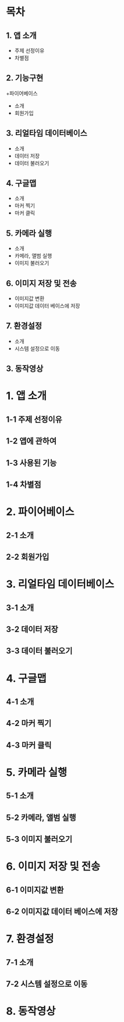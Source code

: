 # 목차
## 1. 앱 소개<br>
  + 주제 선정이유<br> 
  + 차별점<br>
## 2. 기능구현
+파이어베이스<br>
  + 소개<br>
  + 회원가입<br>
## 3. 리얼타임 데이터베이스<br>
  + 소개<br>
  + 데이터 저장<br>
  + 데이터 불러오기<br>
## 4. 구글맵<br>
  + 소개<br>
  + 마커 찍기<br>
  + 마커 클릭<br>
## 5. 카메라 실행<br>
  + 소개<br>
  + 카메라, 앨범 실행<br>
  + 이미지 불러오기<br>
## 6. 이미지 저장 및 전송<br>
  + 이미지값 변환<br>
  + 이미지값 데이터 베이스에 저장<br>
## 7. 환경설정<br>
  + 소개<br>
  + 시스템 설정으로 이동<br>
## 3. 동작영상<br>
  
# 1. 앱 소개<br>
## 1-1 주제 선정이유<br> 
## 1-2 앱에 관하여<br>
## 1-3 사용된 기능<br>
## 1-4 차별점<br>

# 2. 파이어베이스<br>
## 2-1 소개<br>
## 2-2 회원가입<br>

# 3. 리얼타임 데이터베이스<br>
## 3-1 소개<br>
## 3-2 데이터 저장<br>
## 3-3 데이터 불러오기<br>

# 4. 구글맵<br>
## 4-1 소개<br>
## 4-2 마커 찍기<br>
## 4-3 마커 클릭<br>

# 5. 카메라 실행<br>
## 5-1 소개<br>
## 5-2 카메라, 앨범 실행<br>
## 5-3 이미지 불러오기<br>

# 6. 이미지 저장 및 전송<br>
## 6-1 이미지값 변환<br>
## 6-2 이미지값 데이터 베이스에 저장<br>

# 7. 환경설정<br>
## 7-1 소개<br>
## 7-2 시스템 설정으로 이동<br>

# 8. 동작영상<br>

  
